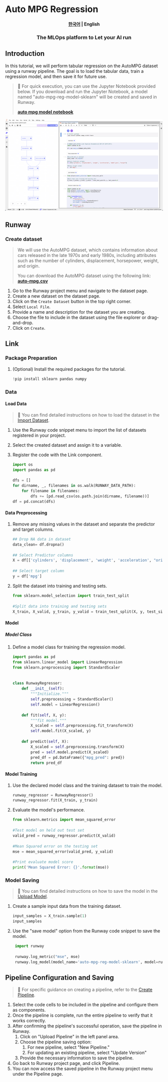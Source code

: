 # Auto MPG Regression

<h4 align="center">
    <p>
        <a href="README.md">한국어</a> |
        <b>English</b>
    <p>
</h4>

<h3 align="center">
    <p>The MLOps platform to Let your AI run</p>
</h3>

## Introduction

In this tutorial, we will perform tabular regression on the AutoMPG dataset using a runway pipeline. The goal is to load the tabular data, train a regression model, and then save it for future use.

> 📘 For quick execution, you can use the Jupyter Notebook provided below.
> If you download and run the Jupyter Notebook, a model named "auto-mpg-reg-model-sklearn" will be created and saved in Runway.
>
> **[auto mpg model notebook](https://drive.google.com/uc?export=download&id=1v2L3OeycGqgqcc8w2ost9SPX730sVcwg)**

![link pipeline](../../assets/auto_mpg_regression/link_pipeline.png)

## Runway

### Create dataset

> We will use the AutoMPG dataset, which contains information about cars released in the late 1970s and early 1980s, including attributes such as the number of cylinders, displacement, horsepower, weight, and origin.
>
> You can download the AutoMPG dataset using the following link:  
> **[auto-mpg.csv](https://runway-tutorial.s3.ap-northeast-2.amazonaws.com/auto-mpg.csv)**

1. Go to the Runway project menu and navigate to the dataset page.
2. Create a new dataset on the dataset page.
3. Click on the `Create Dataset` button in the top right corner.
4. Select `Local File`.
5. Provide a name and description for the dataset you are creating.
6. Choose the file to include in the dataset using the file explorer or drag-and-drop.
7. Click on `Create`.

## Link

### Package Preparation

1. (Optional) Install the required packages for the tutorial.
    ```python
    !pip install sklearn pandas numpy
    ```

### Data

#### Load Data

> 📘 You can find detailed instructions on how to load the dataset in the [Import Dataset](https://docs.mrxrunway.ai/v0.13.0-Eng/docs/import-dataset).

1. Use the Runway code snippet menu to import the list of datasets registered in your project.
2. Select the created dataset and assign it to a variable.
3. Register the code with the Link component.

    ```python
    import os
    import pandas as pd

    dfs = []
    for dirname, _, filenames in os.walk(RUNWAY_DATA_PATH):
        for filename in filenames:
            dfs += [pd.read_csv(os.path.join(dirname, filename))]
    df = pd.concat(dfs)
    ```

#### Data Preprocessing

1. Remove any missing values in the dataset and separate the predictor and target columns.

    ```python
    ## Drop NA data in dataset
    data_clean= df.dropna()

    ## Select Predictor columns
    X = df[['cylinders', 'displacement', 'weight', 'acceleration', "origin"]]

    ## Select target column
    y = df['mpg']
    ```

2. Split the dataset into training and testing sets.

    ```python
    from sklearn.model_selection import train_test_split

    #Split data into training and testing sets
    X_train, X_valid, y_train, y_valid = train_test_split(X, y, test_size=0.2)
    ```

#### Model

##### Model Class

1. Define a model class for training the regression model.

    ```python
    import pandas as pd
    from sklearn.linear_model import LinearRegression
    from sklearn.preprocessing import StandardScaler


    class RunwayRegressor:
        def __init__(self):
            """Initialize."""
            self.preprocessing = StandardScaler()
            self.model = LinearRegression()

        def fit(self, X, y):
            """fit model."""
            X_scaled = self.preprocessing.fit_transform(X)
            self.model.fit(X_scaled, y)

        def predict(self, X):
            X_scaled = self.preprocessing.transform(X)
            pred = self.model.predict(X_scaled)
            pred_df = pd.DataFrame({"mpg_pred": pred})
            return pred_df
    ```

#### Model Training

1. Use the declared model class and the training dataset to train the model.

    ```python
    runway_regressor = RunwayRegressor()
    runway_regressor.fit(X_train, y_train)
    ```

2. Evaluate the model's performance.

    ```python
    from sklearn.metrics import mean_squared_error

    #Test model on held out test set
    valid_pred = runway_regressor.predict(X_valid)

    #Mean Squared error on the testing set
    mse = mean_squared_error(valid_pred, y_valid)

    #Print evaluate model score
    print('Mean Squared Error: {}'.format(mse))
    ```

### Model Saving

> 📘 You can find detailed instructions on how to save the model in the [Upload Model](https://docs.mrxrunway.ai/v0.13.0-Eng/docs/upload-model).

1. Create a sample input data from the training dataset.

    ```python
    input_samples = X_train.sample(1)
    input_samples
    ```

2. Use the "save model" option from the Runway code snippet to save the model.

    ```python
     import runway

     runway.log_metric("mse", mse)
     runway.log_model(model_name='auto-mpg-reg-model-sklearn', model=runway_regressor, input_samples={'predict': input_samples})
    ```

## Pipeline Configuration and Saving

> 📘 For specific guidance on creating a pipeline, refer to the [Create Pipeline](https://docs.mrxrunway.ai/v0.13.0-Eng/docs/create-pipeline).

1. Select the code cells to be included in the pipeline and configure them as components.
2. Once the pipeline is complete, run the entire pipeline to verify that it works correctly.
3. After confirming the pipeline's successful operation, save the pipeline in Runway.
    1. Click on "Upload Pipeline" in the left panel area.
    2. Choose the pipeline saving option:
        1. For new pipeline, select "New Pipeline."
        2. For updating an existing pipeline, select "Update Version"
    3. Provide the necessary information to save the pipeline.
4. Go back to Runway project page, and click Pipeline.
5. You can now access the saved pipeline in the Runway project menu under the Pipeline page.
